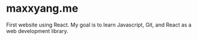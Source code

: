<h1>maxxyang.me</h1>
First website using React. My goal is to learn Javascript, Git, and React as a web development library. 

